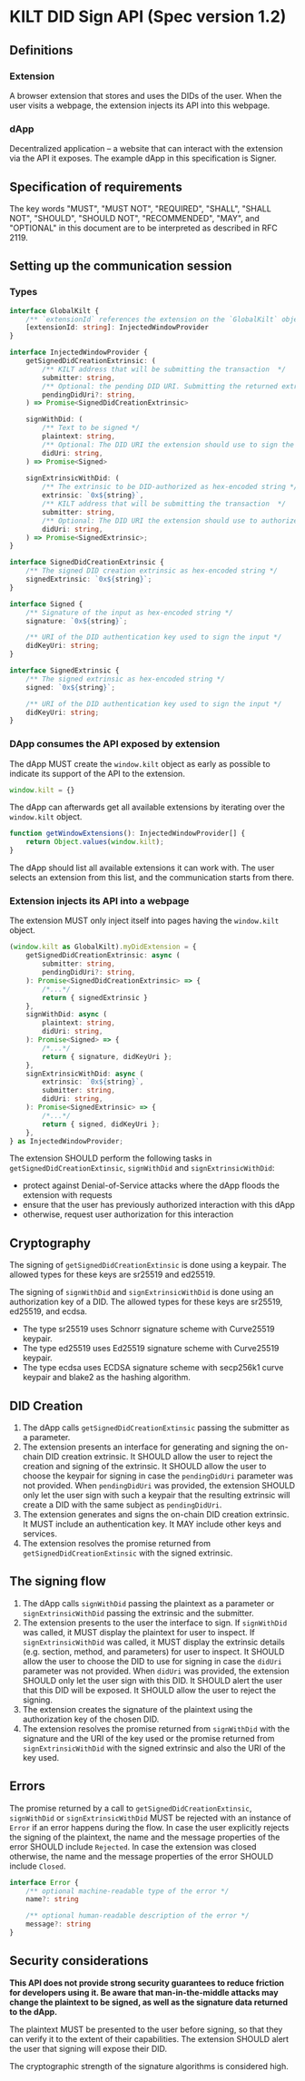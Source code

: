 # KILT DID Sign API (Spec version 1.2)

## Definitions

### Extension

A browser extension that stores and uses the DIDs of the user.
When the user visits a webpage, the extension injects its API into this webpage.

### dApp

Decentralized application – a website that can interact with the extension via the API it exposes.
The example dApp in this specification is Signer.


## Specification of requirements

The key words "MUST", "MUST NOT", "REQUIRED", "SHALL", "SHALL NOT", "SHOULD", "SHOULD NOT", "RECOMMENDED",  "MAY", and
"OPTIONAL" in this document are to be interpreted as described in RFC 2119.


## Setting up the communication session

### Types

```typescript
interface GlobalKilt {
    /** `extensionId` references the extension on the `GlobalKilt` object but is not used by the dApp */
    [extensionId: string]: InjectedWindowProvider
}

interface InjectedWindowProvider {
    getSignedDidCreationExtrinsic: (
        /** KILT address that will be submitting the transaction  */
        submitter: string,
        /** Optional: the pending DID URI. Submitting the returned extrinsic should create a DID with the same subject */
        pendingDidUri?: string,
    ) => Promise<SignedDidCreationExtrinsic>

    signWithDid: (
        /** Text to be signed */
        plaintext: string,
        /** Optional: The DID URI the extension should use to sign the text */
        didUri: string,
    ) => Promise<Signed>
    
    signExtrinsicWithDid: (
        /** The extrinsic to be DID-authorized as hex-encoded string */
        extrinsic: `0x${string}`,
        /** KILT address that will be submitting the transaction  */
        submitter: string,
        /** Optional: The DID URI the extension should use to authorize the extrinsic */
        didUri: string,
    ) => Promise<SignedExtrinsic>;
}

interface SignedDidCreationExtrinsic {
    /** The signed DID creation extrinsic as hex-encoded string */
    signedExtrinsic: `0x${string}`;
}

interface Signed {
    /** Signature of the input as hex-encoded string */
    signature: `0x${string}`;

    /** URI of the DID authentication key used to sign the input */
    didKeyUri: string;
}

interface SignedExtrinsic {
    /** The signed extrinsic as hex-encoded string */
    signed: `0x${string}`;

    /** URI of the DID authentication key used to sign the input */
    didKeyUri: string;
}
```


### DApp consumes the API exposed by extension

The dApp MUST create the `window.kilt` object as early as possible to indicate its support of the API to the extension.

```typescript
window.kilt = {}
```

The dApp can afterwards get all available extensions by iterating over the `window.kilt` object.

```typescript
function getWindowExtensions(): InjectedWindowProvider[] {
    return Object.values(window.kilt);
}
```

The dApp should list all available extensions it can work with.
The user selects an extension from this list, and the communication starts from there.


### Extension injects its API into a webpage

The extension MUST only inject itself into pages having the `window.kilt` object.

```typescript
(window.kilt as GlobalKilt).myDidExtension = {
    getSignedDidCreationExtrinsic: async (
        submitter: string,
        pendingDidUri?: string,
    ): Promise<SignedDidCreationExtrinsic> => {
        /*...*/
        return { signedExtrinsic }
    },
    signWithDid: async (
        plaintext: string,
        didUri: string,
    ): Promise<Signed> => {
        /*...*/
        return { signature, didKeyUri };
    },
    signExtrinsicWithDid: async (
        extrinsic: `0x${string}`,
        submitter: string,
        didUri: string,
    ): Promise<SignedExtrinsic> => {
        /*...*/
        return { signed, didKeyUri };
    },
} as InjectedWindowProvider;
```

The extension SHOULD perform the following tasks in `getSignedDidCreationExtinsic`, `signWithDid` and `signExtrinsicWithDid`:
- protect against Denial-of-Service attacks where the dApp floods the extension with requests
- ensure that the user has previously authorized interaction with this dApp
- otherwise, request user authorization for this interaction


## Cryptography

The signing of `getSignedDidCreationExtinsic` is done using a keypair.
The allowed types for these keys are sr25519 and ed25519.

The signing of `signWithDid` and `signExtrinsicWithDid` is done using an authorization key of a DID.
The allowed types for these keys are sr25519, ed25519, and ecdsa.

* The type sr25519 uses Schnorr signature scheme with Curve25519 keypair.
* The type ed25519 uses Ed25519 signature scheme with Curve25519 keypair.
* The type ecdsa uses ECDSA signature scheme with secp256k1 curve keypair and blake2 as the hashing algorithm.


## DID Creation

1. The dApp calls `getSignedDidCreationExtinsic` passing the submitter as a parameter.
2. The extension presents an interface for generating and signing the on-chain DID creation extrinsic.
   It SHOULD allow the user to reject the creation and signing of the extrinsic.
   It SHOULD allow the user to choose the keypair for signing in case the `pendingDidUri` parameter was not provided.
   When `pendingDidUri` was provided, the extension SHOULD only let the user sign with such a keypair
   that the resulting extrinsic will create a DID with the same subject as `pendingDidUri`.
3. The extension generates and signs the on-chain DID creation extrinsic.
   It MUST include an authentication key.
   It MAY include other keys and services.
4. The extension resolves the promise returned from `getSignedDidCreationExtinsic` with the signed extrinsic.


## The signing flow

1. The dApp calls `signWithDid` passing the plaintext as a parameter 
   or `signExtrinsicWithDid` passing the extrinsic and the submitter.
2. The extension presents to the user the interface to sign. 
   If `signWithDid` was called, it MUST display the plaintext for user to inspect.
   If `signExtrinsicWithDid` was called, it MUST display the extrinsic details (e.g. section, method, and parameters) for user to inspect.
   It SHOULD allow the user to choose the DID to use for signing in case the `didUri` parameter was not provided.
   When `didUri` was provided, the extension SHOULD only let the user sign with this DID.
   It SHOULD alert the user that this DID will be exposed.
   It SHOULD allow the user to reject the signing.
3. The extension creates the signature of the plaintext using the authorization key of the chosen DID.
4. The extension resolves the promise returned from `signWithDid` with the signature and the URI of the key used
   or the promise returned from `signExtrinsicWithDid` with the signed extrinsic and also the URI of the key used.


## Errors

The promise returned by a call to `getSignedDidCreationExtinsic`, `signWithDid` or `signExtrinsicWithDid` MUST be rejected with an instance of `Error`
if an error happens during the flow. In case the user explicitly rejects the signing of the plaintext,
the name and the message properties of the error SHOULD include `Rejected`.
In case the extension was closed otherwise, the name and the message properties of the error SHOULD include `Closed`.

```typescript
interface Error {
    /** optional machine-readable type of the error */
    name?: string

    /** optional human-readable description of the error */
    message?: string
}
```


## Security considerations

**This API does not provide strong security guarantees to reduce friction for developers using it. Be aware that
man-in-the-middle attacks may change the plaintext to be signed, as well as the signature data returned to the dApp.**

The plaintext MUST be presented to the user before signing, so that they can verify it to the extent of
their capabilities. The extension SHOULD alert the user that signing will expose their DID.

The cryptographic strength of the signature algorithms is considered high.
